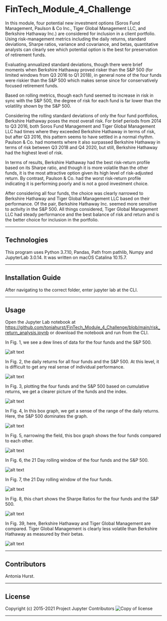 # FinTech_Module_4_Challenge

In this module, four potential new investment options (Soros Fund Management, Paulson & Co Inc., Tiger Global Management LLC, and Berkshire Hathaway Inc.) are considered for inclusion in a client portfolio. Using risk-management metrics including the daily returns, standard deviations, Sharpe ratios, variance and covariance, and betas, quantitative analysts can clearly see which potential option is the best for preservation of retirement funds.

Evaluating annualized standard deviations, though there were brief moments when Berkshire Hathaway proved risker than the S&P 500 (for limited windows from Q3 2016 to Q1 2018), in general none of the four funds were riskier than the S&P 500 which makes sense since for conservatively focused retirement funds. 

Based on rolling metrics, though each fund seemed to increase in risk in sync with the S&P 500, the degree of risk for each fund is far lower than the volatility shown by the S&P 500.

Considering the rolling standard deviations of only the four fund portfolios, Berkshire Hathaway poses the most overall risk. For brief periods from 2014 to Q3 2016, both Soros Fund Management and Tiger Global Management LLC had times where they exceeded Berkshire Hathaway in terms of risk, but after Q3 2016, this pattern seems to have settled in a normal rhythm. Paulson & Co. had moments where it also surpassed Berkshire Hathaway in terms of risk between Q3 2018 and Q4 2020, but still, Berkshire Hathaway had the highest level of risk.

In terms of results, Berkshire Hathaway had the best risk-return profile based on its Sharpe ratio, and though it is more volatile than the other funds, it is the most attractive option given its high level of risk-adjusted return. By contrast, Paulson & Co. had the worst risk-return profile indicating it is performing poorly and is not a good investment choice.

After considering all four funds, the choice was clearly narrowed to Berkshire Hathaway and Tiger Global Management LLC based on their performance. Of the pair, Berkshire Hathaway Inc. seemed more sensitive to activity in the S&P 500. All things considered, Tiger Global Management LLC had steady performance and the best balance of risk and return and is the better choice for inclusion in the portfolio.

---


## Technologies

This program uses Python 3.7.10, Pandas, Path from pathlib, Numpy and JupyterLab 3.0.14. It was written on macOS Catalina 10.15.7.

---

## Installation Guide

After navigating to the correct folder, enter jupyter lab at the CLI.

---

## Usage

Open the Jupyter Lab notebook at https://github.com/toniahurst/FinTech_Module_4_Challenge/blob/main/risk_return_analysis.ipynb or download the notebook and run from the CLI.

In Fig. 1, we see a dew lines of data for the four funds and the S&P 500.

![alt text](https://github.com/toniahurst/FinTech_Module_4_Challenge/blob/main/images/Fig_1.png)

In Fig. 2, the daily returns for all four funds and the S&P 500. At this level, it is difficult to get any real sense of individual performance.

![alt text](https://github.com/toniahurst/FinTech_Module_4_Challenge/blob/main/images/Fig_2.png)

In Fig. 3, plotting the four funds and the S&P 500 based on cumulative returns, we get a clearer picture of the funds and the index.

![alt text](https://github.com/toniahurst/FinTech_Module_4_Challenge/blob/main/images/Fig_3.png)

In Fig. 4, In this box graph, we get a sense of the range of the daily returns. Here, the S&P 500 dominates the graph.

![alt text](https://github.com/toniahurst/FinTech_Module_4_Challenge/blob/main/images/Fig_4.png)

In Fig. 5, narrowing the field, this box graph shows the four funds compared to each other.

![alt text](https://github.com/toniahurst/FinTech_Module_4_Challenge/blob/main/images/Fig_5.png)

In Fig. 6, the 21 Day rolling window of the four funds and the S&P 500.

![alt text](https://github.com/toniahurst/FinTech_Module_4_Challenge/blob/main/images/Fig_6.png)

In Fig. 7, the 21 Day rolling window of the four funds.

![alt text](https://github.com/toniahurst/FinTech_Module_4_Challenge/blob/main/images/Fig_7.png)

In Fig. 8, this chart shows the Sharpe Ratios for the four funds and the S&P 500. 

![alt text](https://github.com/toniahurst/FinTech_Module_4_Challenge/blob/main/images/Fig_8.png)

In Fig. 39, here, Berkshire Hathaway and Tiger Global Management are compared. Tiger Global Management is clearly less volatile than Berkshire Hathaway as measured by their betas.

![alt text](https://github.com/toniahurst/FinTech_Module_4_Challenge/blob/main/images/Fig_9.png)

---

## Contributors

Antonia Hurst.

---

## License
Copyright (c) 2015-2021 Project Jupyter Contributors
![Copy of license](https://github.com/jupyterlab/jupyterlab/blob/master/LICENSE)

---
